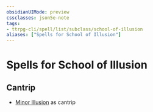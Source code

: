 ```yaml
---
obsidianUIMode: preview
cssclasses: json5e-note
tags:
- ttrpg-cli/spell/list/subclass/school-of-illusion
aliases: ["Spells for School of Illusion"]
---
```

# Spells for School of Illusion

## Cantrip

- [Minor Illusion](minor-illusion "PHB") as cantrip